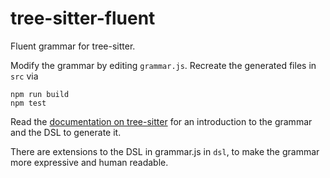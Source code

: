 # tree-sitter-fluent

Fluent grammar for tree-sitter.

Modify the grammar by editing `grammar.js`. Recreate the generated files in `src` via

    npm run build
    npm test

Read the [documentation on tree-sitter](https://tree-sitter.github.io/tree-sitter/creating-parsers.html) for an introduction to the grammar and the DSL to generate it.

There are extensions to the DSL in grammar.js in `dsl`, to make the grammar more expressive and human readable.
